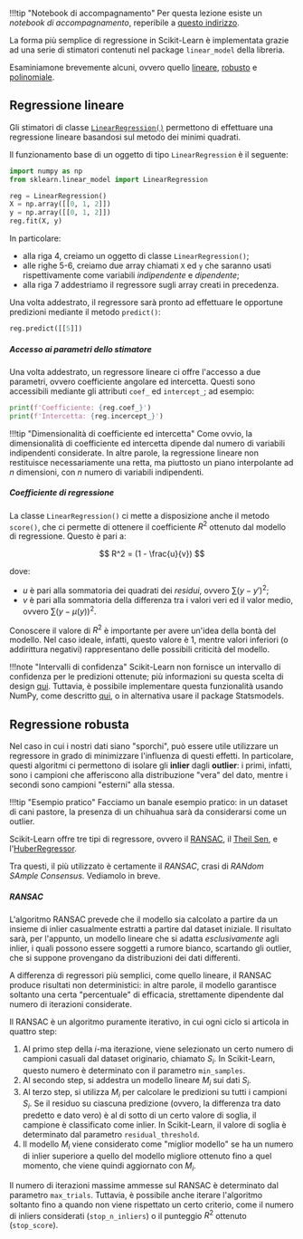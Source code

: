 !!!tip "Notebook di accompagnamento"
	Per questa lezione esiste un *notebook di accompagnamento*, reperibile a [questo indirizzo](https://github.com/anhelus/pcs-exercises/blob/master/02_ml/02_linear_models/02_regression.ipynb).

La forma più semplice di regressione in Scikit-Learn è implementata grazie ad una serie di stimatori contenuti nel package `linear_model` della libreria.

Esaminiamone brevemente alcuni, ovvero quello [lineare](#regressione-lineare), [robusto](#regressione-in-caso-di-rumore) e [polinomiale](#regressione-polinomiale).

## Regressione lineare

Gli stimatori di classe [`LinearRegression()`](http://scikit-learn.org/stable/modules/generated/sklearn.linear_model.LinearRegression.html) permettono di effettuare una regressione lineare basandosi sul metodo dei minimi quadrati.

Il funzionamento base di un oggetto di tipo `LinearRegression` è il seguente:

```py linenums="1"
import numpy as np
from sklearn.linear_model import LinearRegression

reg = LinearRegression()
X = np.array([[0, 1, 2]])
y = np.array([[0, 1, 2]])
reg.fit(X, y)
```

In particolare:

* alla riga 4, creiamo un oggetto di classe `LinearRegression()`;
* alle righe 5-6, creiamo due array chiamati `X` ed `y` che saranno usati rispettivamente come variabili *indipendente* e *dipendente*;
* alla riga 7 addestriamo il regressore sugli array creati in precedenza.

Una volta addestrato, il regressore sarà pronto ad effettuare le opportune predizioni mediante il metodo `predict()`:

```py
reg.predict([[5]])
```

##### Accesso ai parametri dello stimatore

Una volta addestrato, un regressore lineare ci offre l'accesso a due parametri, ovvero coefficiente angolare ed intercetta. Questi sono accessibili mediante gli attributi `coef_` ed `intercept_`; ad esempio:

```py
print(f'Coefficiente: {reg.coef_}')
print(f'Intercetta: {reg.incercept_}')
```

!!!tip "Dimensionalità di coefficiente ed intercetta"
    Come ovvio, la dimensionalità di coefficiente ed intercetta dipende dal numero di variabili indipendenti considerate. In altre parole, la regressione lineare non restituisce necessariamente una retta, ma piuttosto un piano interpolante ad $n$ dimensioni, con $n$ numero di variabili indipendenti.

##### Coefficiente di regressione

La classe `LinearRegression()` ci mette a disposizione anche il metodo `score()`, che ci permette di ottenere il coefficiente $R^2$ ottenuto dal modello di regressione. Questo è pari a:

$$
R^2 = (1 - \frac{u}{v})
$$

dove:

* $u$ è pari alla sommatoria dei quadrati dei *residui*, ovvero $\sum (y - y')^2$;
* $v$ è pari alla sommatoria della differenza tra i valori veri ed il valor medio, ovvero $\sum (y - \mu(y))^2$.

Conoscere il valore di $R^2$ è importante per avere un'idea della bontà del modello. Nel caso ideale, infatti, questo valore è $1$, mentre valori inferiori (o addirittura negativi) rappresentano delle possibili criticità del modello.

!!!note "Intervalli di confidenza"
    Scikit-Learn non fornisce un intervallo di confidenza per le predizioni ottenute; più informazioni su questa scelta di design [qui](https://github.com/scikit-learn/scikit-learn/issues/6773). Tuttavia, è possibile implementare questa funzionalità usando NumPy, come descritto [qui](https://datascience.stackexchange.com/questions/41934/obtaining-a-confidence-interval-for-the-prediction-of-a-linear-regression), o in alternativa usare il package Statsmodels.

## Regressione robusta

Nel caso in cui i nostri dati siano "sporchi", può essere utile utilizzare un regressore in grado di minimizzare l'influenza di questi effetti. In particolare, questi algoritmi ci permettono di isolare gli **inlier** dagli **outlier**: i primi, infatti, sono i campioni che afferiscono alla distribuzione "vera" del dato, mentre i secondi sono campioni "esterni" alla stessa.

!!!tip "Esempio pratico"
    Facciamo un banale esempio pratico: in un dataset di cani pastore, la presenza di un chihuahua sarà da considerarsi come un outlier.

Scikit-Learn offre tre tipi di regressore, ovvero il [RANSAC](https://scikit-learn.org/stable/modules/linear_model.html#ransac-regression), il [Theil Sen](https://scikit-learn.org/stable/modules/linear_model.html#theil-sen-regression), e l'[HuberRegressor](https://scikit-learn.org/stable/modules/linear_model.html#huber-regression).

Tra questi, il più utilizzato è certamente il *RANSAC*, crasi di *RANdom SAmple Consensus*. Vediamolo in breve.

##### RANSAC

L'algoritmo RANSAC prevede che il modello sia calcolato a partire da un insieme di inlier casualmente estratti a partire dal dataset iniziale. Il risultato sarà, per l'appunto, un modello lineare che si adatta *esclusivamente* agli inlier, i quali possono essere soggetti a rumore bianco, scartando gli outlier, che si suppone provengano da distribuzioni dei dati differenti.

A differenza di regressori più semplici, come quello lineare, il RANSAC produce risultati non deterministici: in altre parole, il modello garantisce soltanto una certa "percentuale" di efficacia, strettamente dipendente dal numero di iterazioni considerate.

Il RANSAC è un algoritmo puramente iterativo, in cui ogni ciclo si articola in quattro step:

1. Al primo step della $i$-ma iterazione, viene selezionato un certo numero di campioni casuali dal dataset originario, chiamato $S_i$. In Scikit-Learn, questo numero è determinato con il parametro `min_samples`.
2. Al secondo step, si addestra un modello lineare $M_i$ sui dati $S_i$.
3. Al terzo step, si utilizza $M_i$ per calcolare le predizioni su tutti i campioni $S_i$. Se il residuo su ciascuna predizione (ovvero, la differenza tra dato predetto e dato vero) è al di sotto di un certo valore di soglia, il campione è classificato come inlier. In Scikit-Learn, il valore di soglia è determinato dal parametro `residual_threshold`.
4. Il modello $M_i$ viene considerato come "miglior modello" se ha un numero di inlier superiore a quello del modello migliore ottenuto fino a quel momento, che viene quindi aggiornato con $M_i$.

Il numero di iterazioni massime ammesse sul RANSAC è determinato dal parametro `max_trials`. Tuttavia, è possibile anche iterare l'algoritmo soltanto fino a quando non viene rispettato un certo criterio, come il numero di inliers considerati (`stop_n_inliers`) o il punteggio $R^2$ ottenuto (`stop_score`).
